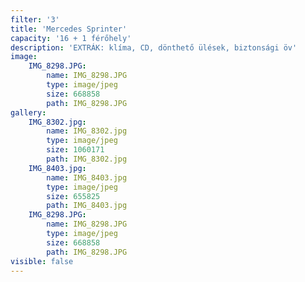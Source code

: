 ```yaml
---
filter: '3'
title: 'Mercedes Sprinter'
capacity: '16 + 1 férőhely'
description: 'EXTRÁK: klíma, CD, dönthető ülések, biztonsági öv'
image:
    IMG_8298.JPG:
        name: IMG_8298.JPG
        type: image/jpeg
        size: 668858
        path: IMG_8298.JPG
gallery:
    IMG_8302.jpg:
        name: IMG_8302.jpg
        type: image/jpeg
        size: 1060171
        path: IMG_8302.jpg
    IMG_8403.jpg:
        name: IMG_8403.jpg
        type: image/jpeg
        size: 655825
        path: IMG_8403.jpg
    IMG_8298.JPG:
        name: IMG_8298.JPG
        type: image/jpeg
        size: 668858
        path: IMG_8298.JPG
visible: false
---
```

